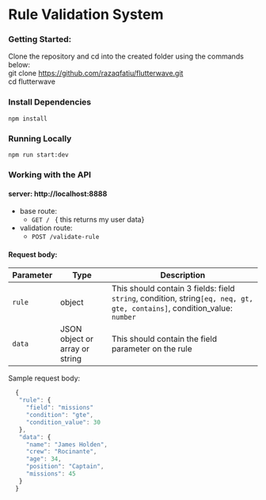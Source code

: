 # Rule Validation System
### Getting Started: 
  Clone the repository and cd into the created folder using the commands below:\
    git clone https://github.com/razaqfatiu/flutterwave.git \
    cd flutterwave

### Install Dependencies
    npm install
  
### Running Locally
    npm run start:dev

### Working with the API
   #### server: http://localhost:8888
    
  - base route: 
     - `GET / ` { this returns my user data}
  - validation route: 
     - `POST /validate-rule `

#### Request body:
   
   Parameter | Type | Description
   --- | --- | ---
   `rule` | object | This should contain 3 fields: field `string`, condition, string`[eq, neq, gt, gte, contains]`, condition_value: `number`
   `data` | JSON object or array or string | This should contain the field parameter on the rule
        
   Sample request body: 
   ```javascript {
     {
      "rule": {
        "field": "missions"
        "condition": "gte",
        "condition_value": 30
      },
      "data": {
        "name": "James Holden",
        "crew": "Rocinante",
        "age": 34,
        "position": "Captain",
        "missions": 45
      }
     }
     
